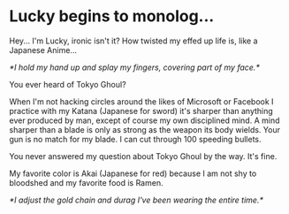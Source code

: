 # Lucky begins to monolog...
Hey... I'm Lucky, ironic isn't it? How twisted my effed up life is, like a Japanese Anime...

*\*I hold my hand up and splay my fingers, covering part of my face.\**

You ever heard of Tokyo Ghoul?

When I'm not hacking circles around the likes of Microsoft or Facebook I practice with my Katana (Japanese for sword) it's sharper than anything ever produced by man, except of course my own disciplined mind. A mind sharper than a blade is only as strong as the weapon its body wields. Your gun is no match for my blade. I can cut through 100 speeding bullets.

You never answered my question about Tokyo Ghoul by the way. It's fine.

My favorite color is Akai (Japanese for red) because I am not shy to bloodshed and my favorite food is Ramen.

*\*I adjust the gold chain and durag I've been wearing the entire time.\**